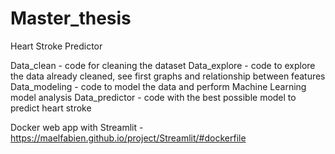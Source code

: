 # Master_thesis
Heart Stroke Predictor

Data_clean - code for cleaning the dataset
Data_explore - code to explore the data already cleaned, see first graphs and relationship between features
Data_modeling - code to model the data and perform Machine Learning model analysis
Data_predictor - code with the best possible model to predict heart stroke

Docker web app with Streamlit - https://maelfabien.github.io/project/Streamlit/#dockerfile